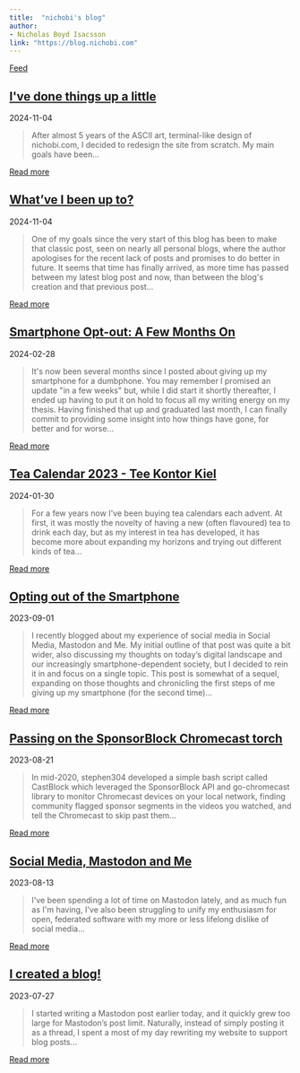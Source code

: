 ```yaml
---
title:  "nichobi's blog"
author:
- Nicholas Boyd Isacsson
link: "https://blog.nichobi.com"
---
```


[Feed](/feed.xml)

## [I've done things up a little](/2025-02-21-ive-done-things-up-a-little)
2024-11-04

> After almost 5 years of the ASCII art, terminal-like design of nichobi.com, I decided to redesign the site from scratch.
> My main goals have been...


[Read more](/2025-02-21-ive-done-things-up-a-little)

## [What’ve I been up to?](/2024-11-04-whatve-i-been-up-to)
2024-11-04

> One of my goals since the very start of this blog has been to make that classic post, seen on nearly all personal blogs, where the author apologises for the recent lack of posts and promises to do better in future.
> It seems that time has finally arrived, as more time has passed between my latest blog post and now, than between the blog's creation and that previous post...

[Read more](/2024-11-04-whatve-i-been-up-to)

## [Smartphone Opt-out: A Few Months On](/2024-02-28-smartphone-optout-a-few-months-on)
2024-02-28

> It's now been several months since I posted about giving up my smartphone for a dumbphone.
You may remember I promised an update "in a few weeks" but, while I did start it shortly thereafter, I ended up having to put it on hold to focus all my writing energy on my thesis.
Having finished that up and graduated last month, I can finally commit to providing some insight into how things have gone, for better and for worse...

[Read more](/2024-02-28-smartphone-optout-a-few-months-on)

## [Tea Calendar 2023 - Tee Kontor Kiel](/2024-01-30-tea-calendar-2023)
2024-01-30

> For a few years now I've been buying tea calendars each advent.
At first, it was mostly the novelty of having a new (often flavoured) tea to drink each day, but as my interest in tea has developed, it has become more about expanding my horizons and trying out different kinds of tea...

[Read more](/2023-08-21-passing-on-the-sponsorblock-chromecast-torch)

## [Opting out of the Smartphone](/2023-09-01-opting-out-of-the-smartphone)
2023-09-01

> I recently blogged about my experience of social media in Social Media, Mastodon and Me. My initial outline of that post was quite a bit wider, also discussing my thoughts on today’s digital landscape and our increasingly smartphone-dependent society, but I decided to rein it in and focus on a single topic. This post is somewhat of a sequel, expanding on those thoughts and chronicling the first steps of me giving up my smartphone (for the second time)...


[Read more](/2023-08-21-passing-on-the-sponsorblock-chromecast-torch)

## [Passing on the SponsorBlock Chromecast torch](/2023-08-21-passing-on-the-sponsorblock-chromecast-torch)
2023-08-21

> In mid-2020, stephen304 developed a simple bash script called CastBlock which leveraged the SponsorBlock API and go-chromecast library to monitor Chromecast devices on your local network, finding community flagged sponsor segments in the videos you watched, and tell the Chromecast to skip past them...

[Read more](/2023-08-21-passing-on-the-sponsorblock-chromecast-torch)

## [Social Media, Mastodon and Me](/2023-08-13-social-media-mastodon-and-me)
2023-08-13

> I've been spending a lot of time on Mastodon lately, and as much fun as I'm having, I've also been struggling to unify my enthusiasm for open, federated software with my more or less lifelong dislike of social media...

[Read more](/2023-08-13-social-media-mastodon-and-me)

## [I created a blog!](/2023-07-27-i-created-a-blog)
2023-07-27

> I started writing a Mastodon post earlier today, and it quickly grew too large for Mastodon’s post limit. Naturally, instead of simply posting it as a thread, I spent a most of my day rewriting my website to support blog posts...

[Read more](/2023-07-27-i-created-a-blog)


